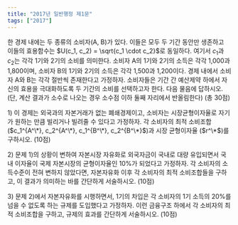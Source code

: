 ```yaml
---
title: "2017년 일반행정 제1문"
tags: ["2017"]
---
```


한 경제 내에는 두 종류의 소비자(A, B)가 있다. 이들은 모두 두 기간 동안만 생존하고 이들의 효용함수는 $U(c_1, c_2) = \sqrt{c_1 \cdot c_2}$로 동일하다. 여기서 $c_1$과 $c_2$는 각각 1기와 2기의 소비를 의미한다. 소비자 A의 1기와 2기의 소득은 각각 1,000과 1,800이며, 소비자 B의 1기와 2기의 소득은 각각 1,500과 1,200이다. 경제 내에서 소비자 A와 B는 각각 절반씩 존재한다고 가정하자. 소비자들은 기간 간 예산제약 하에서 자신의 효용을 극대화하도록 두 기간의 소비를 선택하고자 한다. 다음 물음에 답하시오. (단, 계산 결과가 소수로 나오는 경우 소수점 이하 둘째 자리에서 반올림한다) (총 30점)

1\) 이 경제는 외국과의 자본거래가 없는 폐쇄경제이고, 소비자는 시장균형이자율로 자기가 원하는 만큼 빌리거나 빌려줄 수 있다고 가정하자. 각 소비자의 최적 소비조합 ($c_1^{A^\*}, c_2^{A^\*}, c_1^{B^\*}, c_2^{B^\*}$)과 시장 균형이자율 ($r^\*$)를 구하시오. (10점)

2\) 문제 1\)의 상황이 변하여 자본시장 자유화로 외국자금이 국내로 대량 유입되면서 국내 이자율이 국제 자본시장의 균형이자율인 10%가 되었다고 가정하자. 각 소비자의 소득수준이 전혀 변하지 않았다면, 자본자유화 이후 각 소비자의 최적 소비조합들을 구하고, 이 결과가 의미하는 바를 간단하게 서술하시오. (10점)

3\) 문제 2\)에서 자본자유화를 시행하면서, 1기의 차입은 각 소비자의 1기 소득의 20%를 넘을 수 없도록 하는 규제를 도입했다고 가정하자. 이런 금융구조 하에서 각 소비자의 최적 소비조합을 구하고, 규제의 효과를 간단하게 서술하시오. (10점)
